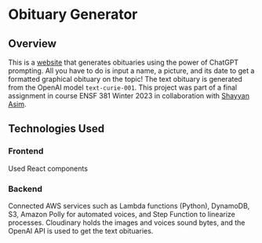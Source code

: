 # Obituary Generator
## Overview
This is a [website](https://obituary-generator.netlify.app) that generates obituaries using the power of ChatGPT prompting. All you have to do is input a name, a picture, and its date to get a formatted graphical obituary on the topic! The text obituary is generated from the OpenAI model `text-curie-001`. This project was part of a final assignment in course ENSF 381 Winter 2023 in collaboration with [Shayyan Asim](https://github.com/ShayyanAsim).

## Technologies Used
### Frontend
Used React components
### Backend
Connected AWS services such as Lambda functions (Python), DynamoDB, S3, Amazon Polly for automated voices, and Step Function to linearize processes. Cloudinary holds the images and voices sound bytes, and the OpenAI API is used to get the text obituaries.
